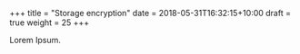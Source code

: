 +++
title = "Storage encryption"
date =  2018-05-31T16:32:15+10:00
draft = true
weight = 25
+++

Lorem Ipsum.
